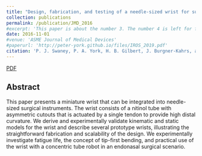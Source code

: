 ```yaml
---
title: "Design, fabrication, and testing of a needle-sized wrist for surgical instruments"
collection: publications
permalink: /publication/JMD_2016
#excerpt: 'This paper is about the number 3. The number 4 is left for future work.'
date: 2016-11-01
#venue: 'ASME Journal of Medical Devices'
#paperurl: 'http://peter-york.github.io/files/IROS_2019.pdf'
citation: 'P. J. Swaney, P. A. York, H. B. Gilbert, J. Burgner-Kahrs, and R. J. Webster III, "Design, fabrication, and testing of a needle-sized wrist for surgical instruments," ASME Journal of Medical Devices, 2016.'
---
```


[PDF](http://peter-york.github.io/files/JMD_2016.pdf)

Abstract
--------------
This paper presents a miniature wrist that can be integrated into
needle-sized surgical instruments. The wrist consists of a nitinol
tube with asymmetric cutouts that is actuated by a single tendon
to provide high distal curvature. We derive and experimentally
validate kinematic and static models for the wrist and describe
several prototype wrists, illustrating the straightforward fabrication
and scalability of the design. We experimentally investigate
fatigue life, the concept of tip-first bending, and practical use of
the wrist with a concentric tube robot in an endonasal surgical
scenario.
